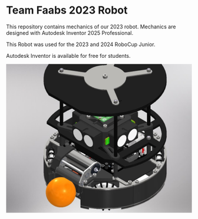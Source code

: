 # Team Faabs 2023 Robot

This repository contains mechanics of our 2023 robot.
Mechanics are designed with Autodesk Inventor 2025 Professional.

This Robot was used for the 2023 and 2024 RoboCup Junior.

Autodesk Inventor is available for free for students.

![Team Faabs 2023 Robot](/Team_Faabs/HBG%20v2023/HBG%20v2023.jpg)